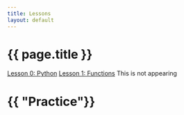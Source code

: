 ```yaml
---
title: Lessons
layout: default
---
```


# {{ page.title }}

[Lesson 0: Python](/Lessons/lesson0.md)
[Lesson 1: Functions](/Lessons/lesson1.md)
This is not appearing

# {{ "Practice"}}

<!--
You can use HTML elements in Markdown, such as the comment element, and they won't
be affected by a markdown parser. However, if you create an HTML element in your
markdown file, you cannot use markdown syntax within that element's contents.
-->